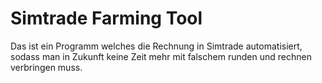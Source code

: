 Simtrade Farming Tool
=====================

Das ist ein Programm welches die Rechnung in Simtrade automatisiert, sodass man in Zukunft keine Zeit mehr mit falschem runden und rechnen verbringen muss.

